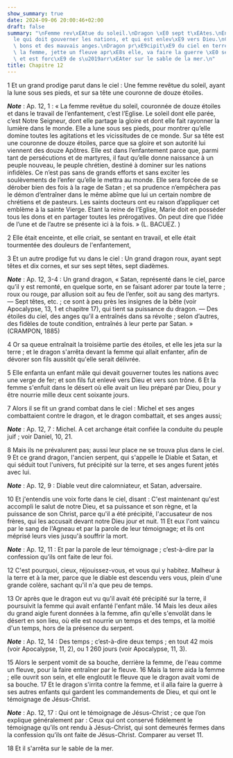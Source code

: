 ```yaml
---
show_summary: true
date: 2024-09-06 20:00:46+02:00
draft: false
summary: "\nFemme rev\xEAtue du soleil.\nDragon \xE0 sept t\xEAtes.\nEnfant m\xE2\
  le qui doit gouverner les nations, et qui est enlev\xE9 vers Dieu.\nCombats des\
  \ bons et des mauvais anges.\nDragon pr\xE9cipit\xE9 du ciel en terre.\nIl poursuit\
  \ la femme, jette un fleuve apr\xE8s elle, va faire la guerre \xE0 ses enfants,\
  \ et est forc\xE9 de s\u2019arr\xEAter sur le sable de la mer.\n"
title: Chapitre 12
---
```





1 Et un grand prodige parut dans le ciel : Une femme revêtue du soleil, ayant la lune sous ses pieds, et sur sa tête une couronne de douze étoiles.

***Note*** :  Ap. 12, 1 : « La femme revêtue du soleil, couronnée de douze étoiles et dans le travail de l’enfantement, c’est l’Eglise. Le soleil dont elle parée, c’est Notre Seigneur, dont elle partage la gloire et dont elle fait rayonner la lumière dans le monde. Elle a lune sous ses pieds, pour montrer qu’elle domine toutes les agitations et les vicissitudes de ce monde. Sur sa tête est une couronne de douze étoiles, parce que sa gloire et son autorité lui viennent des douze Apôtres. Elle est dans l’enfantement parce que, parmi tant de persécutions et de martyres, il faut qu’elle donne naissance à un peuple nouveau, le peuple chrétien, destiné à dominer sur les nations infidèles. Ce n’est pas sans de grands efforts et sans exciter les soulèvements de l’enfer qu’elle le mettra au monde. Elle sera forcée de se dérober bien des fois à la rage de Satan ; et sa prudence n’empêchera pas le démon d’entraîner dans le même abîme que lui un certain nombre de chrétiens et de pasteurs. Les saints docteurs ont eu raison
d’appliquer cet emblème à la sainte Vierge. Etant la reine de l’Eglise, Marie doit en posséder tous les dons et en partager toutes les prérogatives. On peut dire que l’idée de l’une et de l’autre se présente ici à la fois. » (L. BACUEZ. )

2 Elle était enceinte, et elle criait, se sentant en travail, et elle était tourmentée des douleurs de l'enfantement,


3 Et un autre prodige fut vu dans le ciel : Un grand dragon roux, ayant sept têtes et dix cornes, et sur ses sept têtes, sept diadèmes.

***Note*** :  Ap. 12, 3-4 : Un grand dragon, « Satan, représenté dans le ciel, parce qu’il y est remonté, en quelque sorte, en se faisant adorer par toute la terre ; roux ou rouge, par allusion soit au feu de l’enfer, soit au sang des martyrs. ― Sept têtes, etc. ; ce sont à peu près les insignes de la bête (voir Apocalypse, 13, 1 et chapitre 17), qui tient sa puissance du dragon. ― Des étoiles du ciel, des anges qu’il a entraînés dans sa révolte ; selon d’autres, des fidèles de toute condition, entraînés à leur perte par Satan. » (CRAMPON, 1885)

4 Or sa queue entraînait la troisième partie des étoiles, et elle les jeta sur la terre ; et le dragon s'arrêta devant la femme qui allait enfanter, afin de dévorer son fils aussitôt qu'elle serait délivrée.


5 Elle enfanta un enfant mâle qui devait gouverner toutes les nations avec une verge de fer; et son fils fut enlevé vers Dieu et vers son trône. 6 Et la femme s'enfuit dans le désert où elle avait un lieu préparé par Dieu, pour y être nourrie mille deux cent soixante jours.


7 Alors il se fit un grand combat dans le ciel : Michel et ses anges combattaient contre le dragon, et le dragon combattait, et ses anges aussi;

***Note*** :  Ap. 12, 7 : Michel. A cet archange était confiée la conduite du peuple juif ; voir Daniel, 10, 21.

8 Mais ils ne prévalurent pas; aussi leur place ne se trouva plus dans le ciel. 9 Et ce grand dragon, l'ancien serpent, qui s'appelle le Diable et Satan, et qui séduit tout l'univers, fut précipité sur la terre, et ses anges furent jetés avec lui.

***Note*** :  Ap. 12, 9 : Diable veut dire calomniateur, et Satan, adversaire.

10 Et j'entendis une voix forte dans le ciel, disant : C'est maintenant qu'est accompli le salut de notre Dieu, et sa puissance et son règne, et la puissance de son Christ, parce qu'il a été précipité, l'accusateur de nos frères, qui les accusait devant notre Dieu jour et nuit. 11 Et eux l'ont vaincu par le sang de l'Agneau et par la parole de leur témoignage; et ils ont méprisé leurs vies jusqu'à souffrir la mort.

***Note*** :  Ap. 12, 11 : Et par la parole de leur témoignage ; c’est-à-dire par la confession qu’ils ont faite de leur foi.

12 C'est pourquoi, cieux, réjouissez-vous, et vous qui y habitez. Malheur à la terre et à la mer, parce que le diable est descendu vers vous, plein d'une grande colère, sachant qu'il n'a que peu de temps.


13 Or après que le dragon eut vu qu'il avait été précipité sur la terre, il poursuivit la femme qui avait enfanté l'enfant mâle. 14 Mais les deux ailes du grand aigle furent données à la femme, afin qu'elle s'envolât dans le désert en son lieu, où elle est nourrie un temps et des temps, et la moitié d'un temps, hors de la présence du serpent.

***Note*** :  Ap. 12, 14 : Des temps ; c’est-à-dire deux temps ; en tout 42 mois (voir Apocalypse, 11, 2), ou 1 260 jours (voir Apocalypse, 11, 3).

15 Alors le serpent vomit de sa bouche, derrière la femme, de l'eau comme un fleuve, pour la faire entraîner par le fleuve. 16 Mais la terre aida la femme ; elle ouvrit son sein, et elle engloutit le fleuve que le dragon avait vomi de sa bouche. 17 Et le dragon s'irrita contre la femme, et il alla faire la guerre à ses autres enfants qui gardent les commandements de Dieu, et qui ont le témoignage de Jésus-Christ.

***Note*** :  Ap. 12, 17 : Qui ont le témoignage de Jésus-Christ ; ce que l’on explique généralement par : Ceux qui ont conservé fidèlement le témoignage qu’ils ont rendu à Jésus-Christ, qui sont demeurés fermes dans la confession qu’ils ont faite de Jésus-Christ. Comparer au verset 11.

18 Et il s'arrêta sur le sable de la mer.

